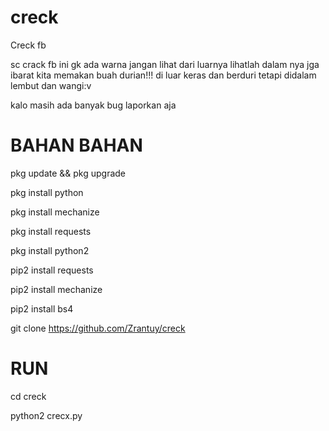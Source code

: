 # creck
Creck fb 

sc crack fb ini gk ada warna 
jangan lihat dari luarnya 
lihatlah dalam nya jga 
ibarat kita memakan buah durian!!!
di luar keras dan berduri
tetapi didalam lembut dan wangi:v

kalo masih ada banyak bug laporkan aja 

BAHAN BAHAN 
===========

pkg update && pkg upgrade

pkg install python 

pkg install mechanize 

pkg install requests 

pkg install python2

pip2 install requests

pip2 install mechanize

pip2 install bs4

git clone https://github.com/Zrantuy/creck

RUN
=====

cd creck

python2 crecx.py
